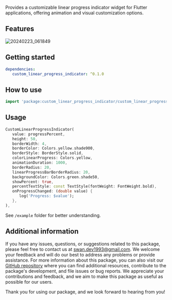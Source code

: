 Provides a customizable linear progress indicator widget for Flutter applications, offering animation and visual customization options.

## Features

![20240223_061849](https://github.com/SwanFlutter/custom_linear_progress_indicator/assets/151648897/090007b6-b92c-47c7-abf4-064cb5b5cf7e)


## Getting started

```yaml
dependencies:
   custom_linear_progress_indicator: ^0.1.0

```
## How to use

```dart
import 'package:custom_linear_progress_indicator/custom_linear_progress_indicator.dart';

```
## Usage

```dart
CustomLinearProgressIndicator(
   value: progressPercent,
   height: 50,
   borderWidth: 4,
   borderColor: Colors.yellow.shade900,
   borderStyle: BorderStyle.solid,
   colorLinearProgress: Colors.yellow,
   animationDuration: 1000,
   borderRadius: 20,
   linearProgressBarBorderRadius: 20,
   backgroundColor: Colors.green.shade50,
   showPercent: true,
   percentTextStyle: const TextStyle(fontWeight: FontWeight.bold),
   onProgressChanged: (double value) {
      log('Progress: $value');
   },
),
```

See `/example` folder for better understanding.

## Additional information

If you have any issues, questions, or suggestions related to this package, please feel free to contact us at [swan.dev1993@gmail.com](mailto:swan.dev1993@gmail.com). We welcome your feedback and will do our best to address any problems or provide assistance.
For more information about this package, you can also visit our [GitHub repository](https://github.com/SwanFlutter/custom_linear_progress_indicator) where you can find additional resources, contribute to the package's development, and file issues or bug reports. We appreciate your contributions and feedback, and we aim to make this package as useful as possible for our users.

Thank you for using our package, and we look forward to hearing from you!
